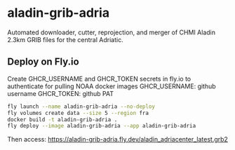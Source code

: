 # aladin-grib-adria

Automated downloader, cutter, reprojection, and merger of CHMI Aladin 2.3km GRIB files for the central Adriatic.

## Deploy on Fly.io
Create GHCR_USERNAME and GHCR_TOKEN secrets in fly.io to authenticate for pulling NOAA docker images
GHCR_USERNAME: github username
GHCR_TOKEN: github PAT

```bash
fly launch --name aladin-grib-adria --no-deploy
fly volumes create data --size 5 --region fra
docker build -t aladin-grib-adria .
fly deploy --image aladin-grib-adria --app aladin-grib-adria
```

Then access:
https://aladin-grib-adria.fly.dev/aladin_adriacenter_latest.grb2
